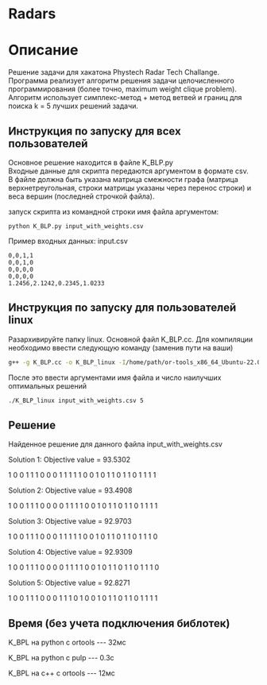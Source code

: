 # Radars

# Описание
Решение задачи для хакатона Phystech Radar Tech Challange.  
Программа реализует алгоритм решения задачи целочисленного программирования (более точно, maximum weight clique problem).  
Алгоритм использует симплекс-метод + метод ветвей и границ для поиска k = 5 лучших решений задачи.  

## Инструкция по запуску для всех пользователей
Основное решение находится в файле K_BLP.py  
Входные данные для скрипта передаются аргументом в формате csv.  
В файле должна быть указана матрица смежности графа (матрица верхнетреугольная, строки матрицы указаны через перенос строки) и веса вершин (последней строчкой файла).  
  
запуск скрипта из командной строки имя файла аргументом:
```shell
python K_BLP.py input_with_weights.csv
```

Пример входных данных: input.csv
```
0,0,1,1
0,0,1,0
0,0,0,0
0,0,0,0
1.2456,2.1242,0.2345,1.0233
```

## Инструкция по запуску для пользователей linux
Разархивируйте папку linux. Основной файл K_BLP.cc. Для компиляции необходимо ввести следующую команду (заменив пути на ваши) 
```bash
g++ -g K_BLP.cc -o K_BLP_linux -I/home/path/or-tools_x86_64_Ubuntu-22.04_cpp_v9.9.3963/include -L/home/path/or-tools_x86_64_Ubuntu-22.04_cpp_v9.9.3963/lib -lortools -labsl_strings -labsl_synchronization -lpthread -ldl
```

После это ввести аргументами имя файла и число наилучших оптимальных решений
```bash
./K_BLP_linux input_with_weights.csv 5
```

## Решение 

Найденное решение для данного файла input_with_weights.csv

Solution 1:
Objective value = 93.5302

1 0 0 1 1 1 0 0 0 1 1 1 1 1 0 0 1 0 1 1 0 1 1 0 1 1 1 1 

Solution 2:
Objective value = 93.4908

1 0 0 1 1 1 0 0 0 0 1 1 1 1 0 0 1 0 1 1 0 1 1 0 1 1 1 1 

Solution 3:
Objective value = 92.9703

1 0 0 1 1 1 0 0 0 1 1 1 1 1 0 0 1 0 1 1 0 1 1 0 1 1 1 0 

Solution 4:
Objective value = 92.9309

1 0 0 1 1 1 0 0 0 0 1 1 1 1 0 0 1 0 1 1 0 1 1 0 1 1 1 0 

Solution 5:
Objective value = 92.8271

1 0 0 1 1 1 0 0 0 1 1 1 0 1 0 0 1 0 1 1 0 1 1 0 1 1 1 1

## Время (без учета подключения библотек)

K_BPL на python с ortools --- 32мс

K_BPL на python с pulp --- 0.3с

K_BPL на c++ с ortools --- 12мс
